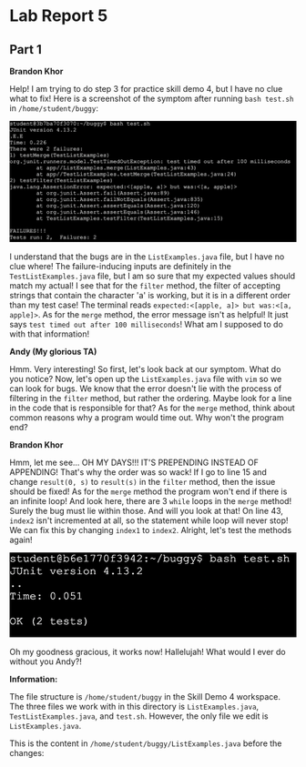 # Lab Report 5

## Part 1

__Brandon Khor__

Help! I am trying to do step 3 for practice skill demo 4, but I have no clue what to fix! Here is a screenshot of the symptom after running `bash test.sh` in `/home/student/buggy`:

![Image](error5.png)

I understand that the bugs are in the `ListExamples.java` file, but I have no clue where! The failure-inducing inputs are definitely in the `TestListExamples.java` file, but I am so sure that my expected values should match my actual! I see that for the `filter` method, the filter of accepting strings that contain the character 'a' is working, but it is in a different order than my test case! The terminal reads `expected:<[apple, a]> but was:<[a, apple]>`. As for the `merge` method, the error message isn't as helpful! It just says `test timed out after 100 milliseconds`! What am I supposed to do with that information!


__Andy (My glorious TA)__

Hmm. Very interesting! So first, let's look back at our symptom. What do you notice? Now, let's open up the `ListExamples.java` file with `vim` so we can look for bugs. We know that the error doesn't lie with the process of filtering in the `filter` method, but rather the ordering. Maybe look for a line in the code that is responsible for that? As for the `merge` method, think about common reasons why a program would time out. Why won't the program end?

__Brandon Khor__

Hmm, let me see... OH MY DAYS!!! IT'S PREPENDING INSTEAD OF APPENDING! That's why the order was so wack! If I go to line 15 and change `result(0, s)` to `result(s)` in the `filter` method, then the issue should be fixed! As for the `merge` method the program won't end if there is an infinite loop! And look here, there are 3 `while` loops in the `merge` method! Surely the bug must lie within those. And will you look at that! On line 43, `index2` isn't incremented at all, so the statement while loop will never stop! We can fix this by changing `index1` to `index2`. Alright, let's test the methods again!

![Image](success.png)

Oh my goodness gracious, it works now! Hallelujah! What would I ever do without you Andy?!

__Information:__

The file structure is `/home/student/buggy` in the Skill Demo 4 workspace. The three files we work with in this directory is `ListExamples.java`, `TestListExamples.java`, and `test.sh`. However, the only file we edit is `ListExamples.java`.

This is the content in `/home/student/buggy/ListExamples.java` before the changes:


